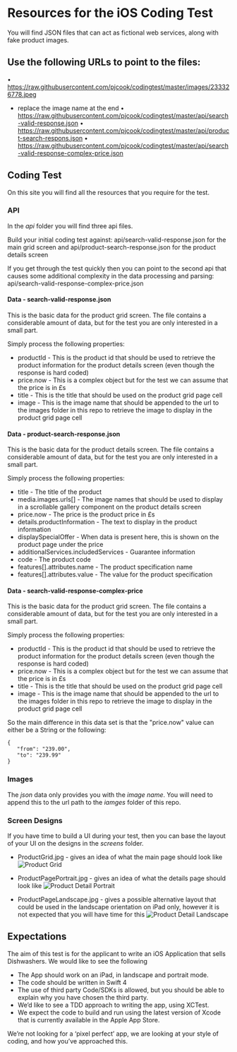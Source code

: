 # Resources for the iOS Coding Test

You will find JSON files that can act as fictional web services, along with fake product images.

## Use the following URLs to point to the files:
• https://raw.githubusercontent.com/pjcook/codingtest/master/images/233326778.jpeg
 - replace the image name at the end
• https://raw.githubusercontent.com/pjcook/codingtest/master/api/search-valid-response.json
• https://raw.githubusercontent.com/pjcook/codingtest/master/api/product-search-respons.json
• https://raw.githubusercontent.com/pjcook/codingtest/master/api/search-valid-response-complex-price.json

## Coding Test

On this site you will find all the resources that you require for the test. 

### API

In the *api* folder you will find three api files.

Build your initial coding test against: api/search-valid-response.json for the main grid screen and api/product-search-response.json for the product details screen

If you get through the test quickly then you can point to the second api that causes some additional complexity in the data processing and parsing: api/search-valid-response-complex-price.json

#### Data - search-valid-response.json

This is the basic data for the product grid screen. The file contains a considerable amount of data, but for the test you are only interested in a small part.

Simply process the following properties:

* productId - This is the product id that should be used to retrieve the product information for the product details screen (even though the response is hard coded)
* price.now - This is a complex object but for the test we can assume that the price is in £s
* title - This is the title that should be used on the product grid page cell
* image - This is the image name that should be appended to the url to the images folder in this repo to retrieve the image to display in the product grid page cell

#### Data - product-search-response.json

This is the basic data for the product details screen. The file contains a considerable amount of data, but for the test you are only interested in a small part.

Simply process the following properties:

* title - The title of the product
* media.images.urls[] - The image names that should be used to display in a scrollable gallery component on the product details screen
* price.now - The price is the product price in £s
* details.productInformation - The text to display in the product information
* displaySpecialOffer - When data is present here, this is shown on the product page under the price
* additionalServices.includedServices - Guarantee information
* code - The product code
* features[].attributes.name - The product specification name
* features[].attributes.value - The value for the product specification

#### Data - search-valid-response-complex-price

This is the basic data for the product grid screen. The file contains a considerable amount of data, but for the test you are only interested in a small part.

Simply process the following properties:

* productId - This is the product id that should be used to retrieve the product information for the product details screen (even though the response is hard coded)
* price.now - This is a complex object but for the test we can assume that the price is in £s
* title - This is the title that should be used on the product grid page cell
* image - This is the image name that should be appended to the url to the images folder in this repo to retrieve the image to display in the product grid page cell

So the main difference in this data set is that the "price.now" value can either be a String or the following:

```
{
   "from": "239.00",
   "to": "239.99"
}
```

### Images

The *json* data only provides you with the *image name*. You will need to append this to the url path to the *iamges* folder of this repo.

### Screen Designs

If you have time to build a UI during your test, then you can base the layout of your UI on the designs in the *screens* folder.

* ProductGrid.jpg - gives an idea of what the main page should look like
![Product Grid](/Screens/ProductGrid.jpg "Product Grid")

* ProductPagePortrait.jpg - gives an idea of what the details page should look like
![Product Detail Portrait](/Screens/ProductPagePortrait.jpg "Product Detail Portrait")

* ProductPageLandscape.jpg - gives a possible alternative layout that could be used in the landscape orientation on iPad only, however it is not expected that you will have time for this
![Product Detail Landscape](/Screens/ProductPageLandscape.jpg "Product Detail Landscape")

## Expectations

The aim of this test is for the applicant to write an iOS Application that sells Dishwashers. We would like to see the following

* The App should work on an iPad, in landscape and portrait mode.
* The code should be written in Swift 4
* The use of third party Code/SDKs is allowed, but you should be able to explain why you have chosen the third party.
* We’d like to see a TDD approach to writing the app, using XCTest.
* We expect the code to build and run using the latest version of Xcode that is currently available in the Apple App Store.

We’re not looking for a ‘pixel perfect’ app, we are looking at your style of coding, and how you’ve approached this.

